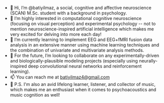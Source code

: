 - 👋 Hi, I’m @batiyilmaz, a social, cognitive and affective neuroscience (SCAN) M.Sc. student with a background in psychology.
- 🧠 I’m highly interested in computational cognitive neuroscience (focusing on visual perception) and experimental psychology -- not to mention neuroscience-inspired artificial intelligence which makes me very excited for delving into more each day!
- 🌱 I’m currently learning to implement EEG and EEG+fMRI fusion data analysis in an extensive manner using machine learning techniques and the combination of univariate and multivariate analysis methods.
- 🤝 For the future, I’m looking to collaborate on any experimentally-driven and biologically-plausible modeling projects (especially using neurally-inspired deep convolutional neural networks and reinforcement learning).
- 📫 You can reach me at batiyilmaz4@gmail.com
- 🎵 P.S. I'm also an avid lifelong learner, listener, and collector of music, which makes me an enthusiast when it comes to psychoacoustics and music cognition as well!


<!---
batiyilmaz/batiyilmaz is a ✨ special ✨ repository because its `README.md` (this file) appears on your GitHub profile.
You can click the Preview link to take a look at your changes.
--->
